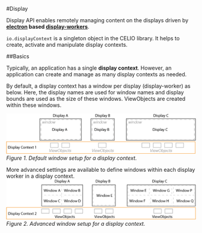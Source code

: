 #Display

Display API enables remotely managing content on the displays driven by **[electron](http://electron.atom.io/) based [display-workers](https://github.ibm.com/celio/display-worker)**. 


`io.displayContext` is a singleton object in the CELIO library. It helps to create, activate and manipulate display contexts.

##Basics

Typically, an application has a single **display context**. However, an application can create and manage as many display contexts as needed.
 

By default, a display context has a window per display (display-worker) as below. Here, the display names are used for window names and display bounds are used as the size of these windows. ViewObjects are created within these windows.

![Display Context](display-simple.png)
*Figure 1. Default window setup for a display context.*

More advanced settings are available to define windows within each display worker in a display context.
![Display Context](display-multi.png)
*Figure 2. Advanced window setup for a display context.*

 